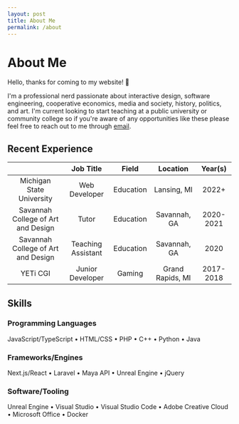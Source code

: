```yaml
---
layout: post
title: About Me
permalink: /about
---
```


# About Me

Hello, thanks for coming to my website! 👋

I'm a professional nerd passionate about interactive design, software engineering, cooperative economics, media and society, history, politics, and art. I'm current looking to start teaching at a public university or community college so if you're aware of any opportunities like these please feel free to reach out to me through [email](mailto:devon@buddydude.dev).

## Recent Experience

|                                    |      Job Title     |   Field   |     Location     |  Year(s)  |
|:----------------------------------:|:------------------:|:---------:|:----------------:|:---------:|
|      Michigan State University     |    Web Developer   | Education |    Lansing, MI   |   2022+   |
| Savannah College of Art and Design |        Tutor       | Education |   Savannah, GA   | 2020-2021 |
| Savannah College of Art and Design | Teaching Assistant | Education |   Savannah, GA   |    2020   |
|              YETi CGI              |  Junior Developer  |  Gaming   | Grand Rapids, MI | 2017-2018 |

## Skills

### Programming Languages

JavaScript/TypeScript &bullet; HTML/CSS &bullet; PHP &bullet; C++ &bullet; Python &bullet; Java

### Frameworks/Engines

Next.js/React &bullet; Laravel &bullet; Maya API &bullet; Unreal Engine &bullet; jQuery

### Software/Tooling

Unreal Engine &bullet; Visual Studio &bullet; Visual Studio Code &bullet; Adobe Creative Cloud &bullet; Microsoft Office &bullet; Docker